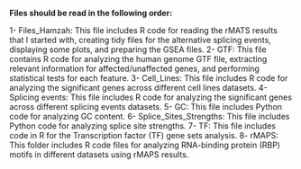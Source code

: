 **Files should be read in the following order:**

1- Files_Hamzah: This file includes R code for reading the rMATS results that I started with, creating tidy files for the alternative splicing events, displaying some plots, and preparing the GSEA files.
2- GTF: This file contains R code for analyzing the human genome GTF file, extracting relevant information for affected/unaffected genes, and performing statistical tests for each feature. 
3- Cell_Lines: This file includes R code for analyzing the significant genes across different cell lines datasets.
4- Splicing events: This file includes R code for analyzing the significant genes across different splicing events datasets. 
5- GC: This file includes Python code for analyzing GC content.
6- Splice_Sites_Strengths: This file includes Python code for analyzing splice site strengths. 
7- TF: This file includes code in R for the Transcription factor (TF) gene sets analysis. 
8- rMAPS: This folder includes R code files for analyzing RNA-binding protein (RBP) motifs in different datasets using rMAPS results.
